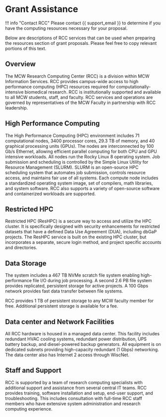 # Grant Assistance

!!! info "Contact RCC"
    Please contact {{ support_email }} to determine if you have the computing resources necessary for your proposal.

Below are descriptions of RCC services that can be used when preparing the resources section of grant proposals. Please feel free to copy relevant portions of this text.

## Overview

The MCW Research Computing Center (RCC) is a division within MCW Information Services. RCC provides campus-wide access to high performance computing (HPC) resources required for computationally-intensive biomedical research. RCC is institutionally supported and available to all MCW students, staff, and faculty. RCC services and operations are governed by representatives of the MCW Faculty in partnership with RCC leadership.

## High Performance Computing

The High Performance Computing (HPC) environment includes 71 computational nodes, 3400 processor cores, 29.3 TB of memory, and 40 graphical processing units (GPUs). The nodes are interconnected by 100 Gb/s Ethernet, allowing efficient parallel computing for both CPU and GPU intensive workloads. All nodes run the Rocky Linux 8 operating system. Job submission and scheduling is controlled by the Simple Linux Utility for Resource Management (SLURM). SLURM is an open-source HPC scheduling system that automates job submission, controls resource access, and maintains fair use of all systems. Each compute node includes a standardized operating system image, set of compilers, math libraries, and system software. RCC also supports a variety of open-source software and containerized workloads are supported.

## Restricted HPC

Restricted HPC (ResHPC) is a secure way to access and utilize the HPC cluster. It is specifically designed with security enhancements for restricted datasets that have a defined Data Use Agreement (DUA), including dbGaP projects. The ResHPC service is built on the existing HPC cluster, but incorporates a separate, secure login method, and project specific accounts and directories.

## Data Storage

The system includes a 467 TB NVMe scratch file system enabling high-performance file I/O during job processing. A second 2.6 PB file system provides replicated, persistent storage for active projects. A 100 Gbps network provides fast data transfer between file systems.

RCC provides 1 TB of persistent storage to any MCW faculty member for free. Additional persistent storage is available for a fee.

## Data center and Network Facilities

All RCC hardware is housed in a managed data center. This facility includes redundant HVAC cooling systems, redundant power distribution, UPS battery backup, and diesel-powered backup generators. All equipment is on dedicated subnets providing high-capacity redundant (1 Gbps) networking. The data center also has Internet 2 access through WiscNet.

## Staff and Support

RCC is supported by a team of research computing specialists with additional support and assistance from several central IT teams. RCC provides training, software installation and setup, end-user support, and troubleshooting. This includes consultation with full-time RCC staff members who have extensive system administration and research computing experience.
